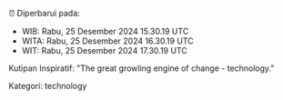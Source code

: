 ⏰ Diperbarui pada:
- WIB: Rabu, 25 Desember 2024 15.30.19 UTC
- WITA: Rabu, 25 Desember 2024 16.30.19 UTC
- WIT: Rabu, 25 Desember 2024 17.30.19 UTC

Kutipan Inspiratif:
"The great growling engine of change - technology."


Kategori: technology

